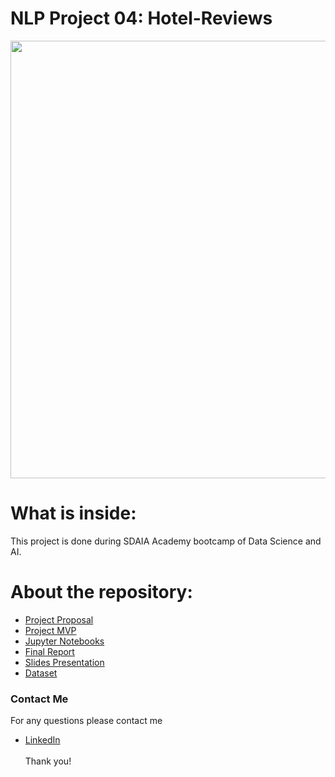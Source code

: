# NLP Project 04: Hotel-Reviews

<p align="center" width="100%">
<img src="https://www.revinate.com/wp-content/themes/revinate-sage/resources/assets/images/product-desc/_guest-feedback-reputation.png" width="700" style="display: block; margin: 0 auto"/>
</p>


# What is inside:
This project is done during SDAIA Academy bootcamp of Data Science and AI.

# About the repository:
- [Project Proposal](https://github.com/halaalanzi/Hotel-Reviews-NLP-Project/tree/main/Proposal)
- [Project MVP](https://github.com/halaalanzi/Hotel-Reviews-NLP-Project/tree/main/MVP)
- [Jupyter Notebooks](https://github.com/halaalanzi/Hotel-Reviews-NLP-Project/tree/main/Jupyter%20Notebooks)
- [Final Report](https://github.com/halaalanzi/Hotel-Reviews-NLP-Project/tree/main/Report)
- [Slides Presentation](https://github.com/halaalanzi/Hotel-Reviews-NLP-Project/tree/main/Presentation)
- [Dataset](https://github.com/halaalanzi/Hotel-Reviews-NLP-Project/tree/main/Dataset)

### Contact Me
For any questions please contact me <br/>
- [LinkedIn](https://www.linkedin.com/in/hala-alenazi-5768a8196/)
<br/><br/>
Thank you!
